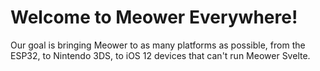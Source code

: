 # Welcome to Meower Everywhere!
Our goal is bringing Meower to as many platforms as possible, from the ESP32, to Nintendo 3DS, to iOS 12 devices that can't run Meower Svelte.
